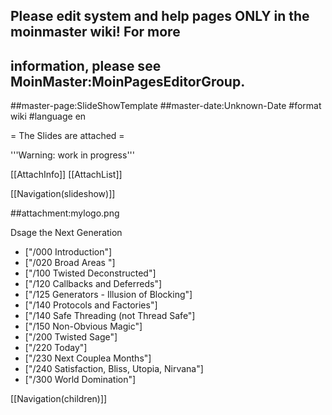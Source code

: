 ## Please edit system and help pages ONLY in the moinmaster wiki! For more
## information, please see MoinMaster:MoinPagesEditorGroup.
##master-page:SlideShowTemplate
##master-date:Unknown-Date
#format wiki
#language en

= The Slides are attached =

'''Warning: work in progress'''

[[AttachInfo]]
[[AttachList]]

[[Navigation(slideshow)]]

##attachment:mylogo.png

Dsage the Next Generation

 * ["/000 Introduction"]
 * ["/020 Broad Areas "]
 * ["/100 Twisted Deconstructed"]
 * ["/120 Callbacks and Deferreds"]
 * ["/125 Generators - Illusion of Blocking"]
 * ["/140 Protocols and Factories"]
 * ["/140 Safe Threading (not Thread Safe"]
 * ["/150 Non-Obvious Magic"]
 * ["/200 Twisted Sage"]
 * ["/220 Today"]
 * ["/230 Next Couplea Months"]
 * ["/240 Satisfaction, Bliss, Utopia, Nirvana"]
 * ["/300 World Domination"]

[[Navigation(children)]]
